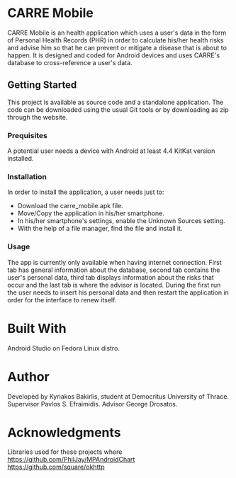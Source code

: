 # CARRE Mobile
CARRE Mobile is an health application which uses a user's data in the form of Personal Health Records (PHR) in order to calculate his/her health risks and advise him so that he can prevent or mitigate a disease that is about to happen. It is designed and coded for Android devices and uses CARRE's database to cross-reference a user's data.

## Getting Started
This project is available as source code and a standalone application. The code can be downloaded using the usual Git tools or by downloading as zip through the website.

### Prequisites
A potential user needs a device with Android at least 4.4 KitKat version installed.

### Installation
In order to install the application, a user needs just to:
* Download the carre_mobile.apk file.
* Move/Copy the application in his/her smartphone.
* In his/her smartphone's settings, enable the Unknown Sources setting.
* With the help of a file manager, find the file and install it.

### Usage
The app is currently only available when having internet connection.
First tab has general information about the database, second tab contains the user's personal data, third tab displays information about the risks that occur and the last tab is where the advisor is located. During the first run the user needs to insert his personal data and then restart the application in order for the interface to renew itself.

# Built With
Android Studio on Fedora Linux distro.

# Author
Developed by Kyriakos Bakirlis, student at Democritus University of Thrace.
Supervisor Pavlos S. Efraimidis.
Advisor George Drosatos.

# Acknowledgments
Libraries used for these projects where
https://github.com/PhilJay/MPAndroidChart
https://github.com/square/okhttp
